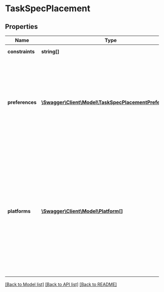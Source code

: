 # TaskSpecPlacement

## Properties
Name | Type | Description | Notes
------------ | ------------- | ------------- | -------------
**constraints** | **string[]** | An array of constraints. | [optional] 
**preferences** | [**\Swagger\Client\Model\TaskSpecPlacementPreferences[]**](TaskSpecPlacementPreferences.md) | Preferences provide a way to make the scheduler aware of factors such as topology. They are provided in order from highest to lowest precedence. | [optional] 
**platforms** | [**\Swagger\Client\Model\Platform[]**](Platform.md) | Platforms stores all the platforms that the service&#39;s image can run on. This field is used in the platform filter for scheduling. If empty, then the platform filter is off, meaning there are no scheduling restrictions. | [optional] 

[[Back to Model list]](../README.md#documentation-for-models) [[Back to API list]](../README.md#documentation-for-api-endpoints) [[Back to README]](../README.md)


